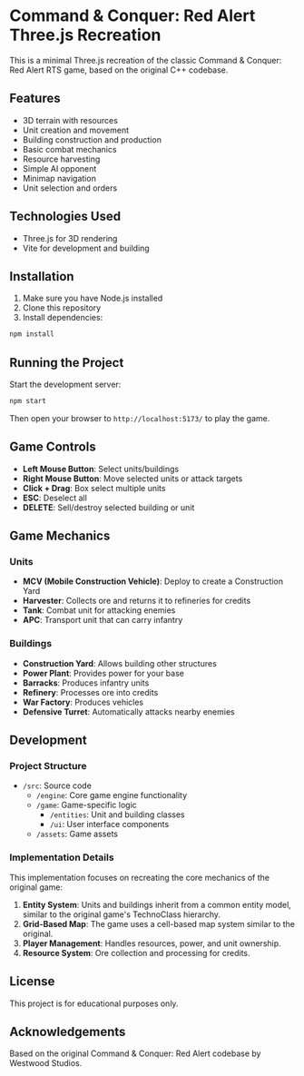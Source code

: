 # Command & Conquer: Red Alert Three.js Recreation

This is a minimal Three.js recreation of the classic Command & Conquer: Red Alert RTS game, based on the original C++ codebase.

## Features

- 3D terrain with resources
- Unit creation and movement
- Building construction and production
- Basic combat mechanics
- Resource harvesting
- Simple AI opponent
- Minimap navigation
- Unit selection and orders

## Technologies Used

- Three.js for 3D rendering
- Vite for development and building

## Installation

1. Make sure you have Node.js installed
2. Clone this repository
3. Install dependencies:

```bash
npm install
```

## Running the Project

Start the development server:

```bash
npm start
```

Then open your browser to `http://localhost:5173/` to play the game.

## Game Controls

- **Left Mouse Button**: Select units/buildings
- **Right Mouse Button**: Move selected units or attack targets
- **Click + Drag**: Box select multiple units
- **ESC**: Deselect all
- **DELETE**: Sell/destroy selected building or unit

## Game Mechanics

### Units

- **MCV (Mobile Construction Vehicle)**: Deploy to create a Construction Yard
- **Harvester**: Collects ore and returns it to refineries for credits
- **Tank**: Combat unit for attacking enemies
- **APC**: Transport unit that can carry infantry

### Buildings

- **Construction Yard**: Allows building other structures
- **Power Plant**: Provides power for your base
- **Barracks**: Produces infantry units
- **Refinery**: Processes ore into credits
- **War Factory**: Produces vehicles
- **Defensive Turret**: Automatically attacks nearby enemies

## Development

### Project Structure

- `/src`: Source code
  - `/engine`: Core game engine functionality
  - `/game`: Game-specific logic
    - `/entities`: Unit and building classes
    - `/ui`: User interface components
  - `/assets`: Game assets

### Implementation Details

This implementation focuses on recreating the core mechanics of the original game:

1. **Entity System**: Units and buildings inherit from a common entity model, similar to the original game's TechnoClass hierarchy.
2. **Grid-Based Map**: The game uses a cell-based map system similar to the original.
3. **Player Management**: Handles resources, power, and unit ownership.
4. **Resource System**: Ore collection and processing for credits.

## License

This project is for educational purposes only.

## Acknowledgements

Based on the original Command & Conquer: Red Alert codebase by Westwood Studios.

